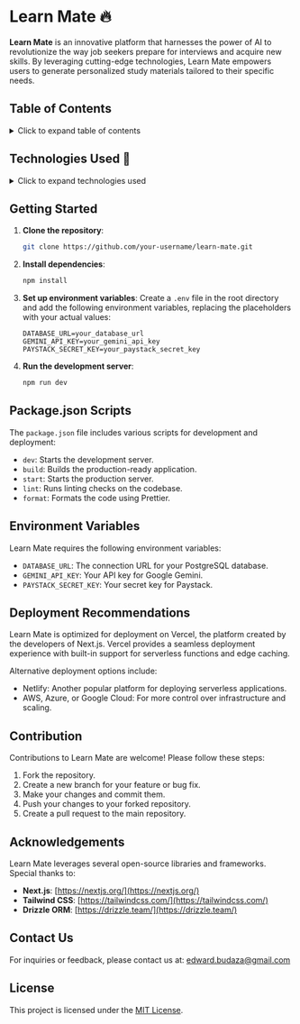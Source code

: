 # Learn Mate 🔥

**Learn Mate** is an innovative platform that harnesses the power of AI to revolutionize the way job seekers prepare for interviews and acquire new skills. By leveraging cutting-edge technologies, Learn Mate empowers users to generate personalized study materials tailored to their specific needs.

## Table of Contents

<details>
  <summary>Click to expand table of contents</summary>

- Technologies Used
- Getting Started
- Package.json Scripts
- Environment Variables
- Deployment Recommendations
- Contribution
- Acknowledgements
- Contact Us
- License

</details>

## Technologies Used 🚀

<details>
  <summary>Click to expand technologies used</summary>

Learn Mate is built on a robust tech stack that ensures a seamless user experience and efficient content generation:

- ✨ **Next.js**: for crafting a dynamic and responsive user interface.
- 🔐 **Clerk**: for secure user authentication and management.
- 🗄️ **Drizzle ORM**: for efficient database management, ensuring data integrity and scalability.
- 🎨 **Tailwind CSS**: for styling and creating a visually appealing interface.
- 🧠 **Google Gemini**: the brain behind AI-powered course outline generation.
- ⚡ **Inngest**: for handling complex background tasks like generating study materials.
- 💰 **Paystack**: for secure payment processing, enabling users to purchase credits.
- 🐘 **PostgreSQL**: the reliable database that stores all the platform's data.

</details>

## Getting Started

1.  **Clone the repository**:

    ```bash
    git clone https://github.com/your-username/learn-mate.git
    ```

2.  **Install dependencies**:

    ```bash
    npm install
    ```

3.  **Set up environment variables**: Create a `.env` file in the root directory and add the following environment variables, replacing the placeholders with your actual values:

    ```
    DATABASE_URL=your_database_url
    GEMINI_API_KEY=your_gemini_api_key
    PAYSTACK_SECRET_KEY=your_paystack_secret_key
    ```

4.  **Run the development server**:

    ```bash
    npm run dev
    ```

## Package.json Scripts

The `package.json` file includes various scripts for development and deployment:

- `dev`: Starts the development server.
- `build`: Builds the production-ready application.
- `start`: Starts the production server.
- `lint`: Runs linting checks on the codebase.
- `format`: Formats the code using Prettier.

## Environment Variables

Learn Mate requires the following environment variables:

- `DATABASE_URL`: The connection URL for your PostgreSQL database.
- `GEMINI_API_KEY`: Your API key for Google Gemini.
- `PAYSTACK_SECRET_KEY`: Your secret key for Paystack.

## Deployment Recommendations

Learn Mate is optimized for deployment on Vercel, the platform created by the developers of Next.js. Vercel provides a seamless deployment experience with built-in support for serverless functions and edge caching.

Alternative deployment options include:

- Netlify: Another popular platform for deploying serverless applications.
- AWS, Azure, or Google Cloud: For more control over infrastructure and scaling.

## Contribution

Contributions to Learn Mate are welcome! Please follow these steps:

1.  Fork the repository.
2.  Create a new branch for your feature or bug fix.
3.  Make your changes and commit them.
4.  Push your changes to your forked repository.
5.  Create a pull request to the main repository.

## Acknowledgements

Learn Mate leverages several open-source libraries and frameworks. Special thanks to:

- **Next.js**: [https://nextjs.org/](https://nextjs.org/)
- **Tailwind CSS**: [https://tailwindcss.com/](https://tailwindcss.com/)
- **Drizzle ORM**: [https://drizzle.team/](https://drizzle.team/)

## Contact Us

For inquiries or feedback, please contact us at: edward.budaza@gmail.com

## License

This project is licensed under the [MIT License](LICENSE).
